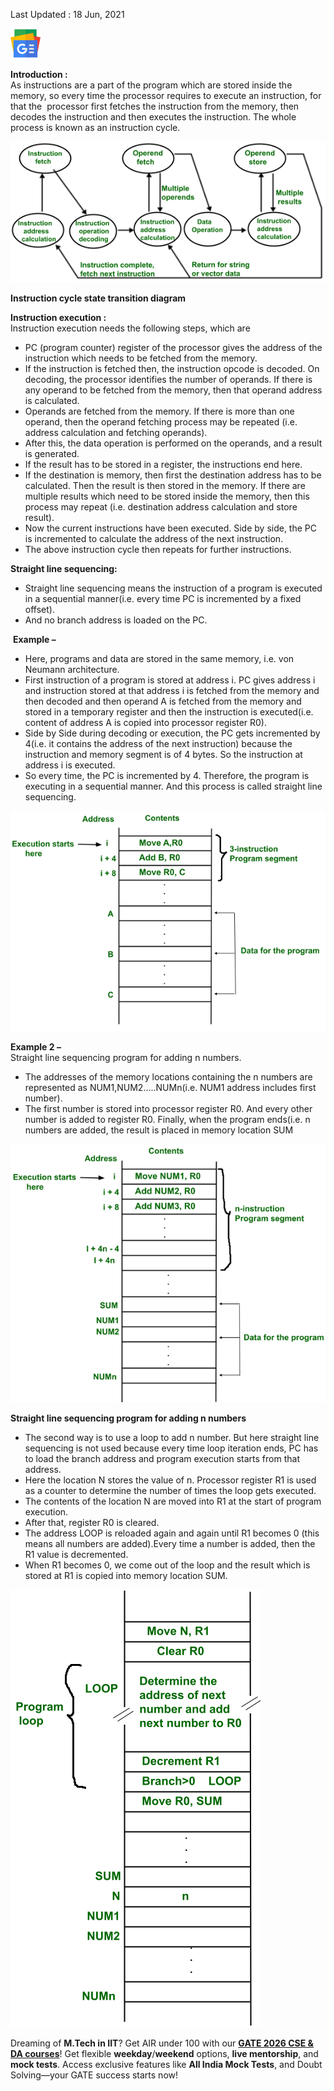 Last Updated : 18 Jun, 2021

[![News](Instruction%20execution%20and%20straight%20line%20sequencing%20in%20CO/Google-news.svg)](https://news.google.com/publications/CAAqBwgKMLTrzwsw44bnAw?hl=en-IN&gl=IN&ceid=IN%3Aen)

**Introduction :**  
As instructions are a part of the program which are stored inside the memory, so every time the processor requires to execute an instruction, for that the  processor first fetches the instruction from the memory, then decodes the instruction and then executes the instruction. The whole process is known as an instruction cycle. 

![](Instruction%20execution%20and%20straight%20line%20sequencing%20in%20CO/Untitleddrawing17.png)

**Instruction cycle state transition diagram**

**Instruction execution :**  
Instruction execution needs the following steps, which are

*   PC (program counter) register of the processor gives the address of the instruction which needs to be fetched from the memory.
*   If the instruction is fetched then, the instruction opcode is decoded. On decoding, the processor identifies the number of operands. If there is any operand to be fetched from the memory, then that operand address is calculated.
*   Operands are fetched from the memory. If there is more than one operand, then the operand fetching process may be repeated (i.e. address calculation and fetching operands).
*   After this, the data operation is performed on the operands, and a result is generated.
*   If the result has to be stored in a register, the instructions end here.
*   If the destination is memory, then first the destination address has to be calculated. Then the result is then stored in the memory. If there are multiple results which need to be stored inside the memory, then this process may repeat (i.e. destination address calculation and store result).
*   Now the current instructions have been executed. Side by side, the PC is incremented to calculate the address of the next instruction.
*   The above instruction cycle then repeats for further instructions.

**Straight line sequencing:**

*   Straight line sequencing means the instruction of a program is executed in a sequential manner(i.e. every time PC is incremented by a fixed offset).
*   And no branch address is loaded on the PC.

 **Example –**

*   Here, programs and data are stored in the same memory, i.e. von Neumann architecture.
*   First instruction of a program is stored at address i. PC gives address i and instruction stored at that address i is fetched from the memory and then decoded and then operand A is fetched from the memory and stored in a temporary register and then the instruction is executed(i.e. content of address A is copied into processor register R0).
*   Side by Side during decoding or execution, the PC gets incremented by 4(i.e. it contains the address of the next instruction) because the instruction and memory segment is of 4 bytes. So the instruction at address i is executed.
*   So every time, the PC is incremented by 4. Therefore, the program is executing in a sequential manner. And this process is called straight line sequencing.

![](Instruction%20execution%20and%20straight%20line%20sequencing%20in%20CO/Untitleddrawing18-660x461.png)

**Example 2 –**  
Straight line sequencing program for adding n numbers.

*   The addresses of the memory locations containing the n numbers are represented as NUM1,NUM2…..NUMn(i.e. NUM1 address includes first number).
*   The first number is stored into processor register R0. And every other number is added to register R0. Finally, when the program ends(i.e. n numbers are added, the result is placed in memory location SUM

![](Instruction%20execution%20and%20straight%20line%20sequencing%20in%20CO/Untitleddrawing19-660x541.png)

**Straight line sequencing program for adding n numbers**

*   The second way is to use a loop to add n number. But here straight line sequencing is not used because every time loop iteration ends, PC has to load the branch address and program execution starts from that address.
*   Here the location N stores the value of n. Processor register R1 is used as a counter to determine the number of times the loop gets executed.
*   The contents of the location N are moved into R1 at the start of program execution.
*   After that, register R0 is cleared.
*   The address LOOP is reloaded again and again until R1 becomes 0 (this means all numbers are added).Every time a number is added, then the R1 value is decremented.
*   When R1 becomes 0, we come out of the loop and the result which is stored at R1 is copied into memory location SUM.

![](Instruction%20execution%20and%20straight%20line%20sequencing%20in%20CO/Untitleddrawing20.png)

  

Dreaming of **M.Tech in IIT**? Get AIR under 100 with our **[GATE 2026 CSE & DA courses](https://www.geeksforgeeks.org/courses/category/gate?utm_campaign=three_90_category_gate_abt&utm_medium=gfgcontent_abt&utm_source=geeksforgeeks)**! Get flexible **weekday**/**weekend** options, **live mentorship**, and **mock tests**. Access exclusive features like **All India Mock Tests**, and Doubt Solving—your GATE success starts now!